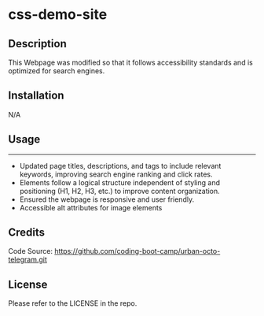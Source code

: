 # css-demo-site

## Description

This Webpage was modified so that it follows accessibility standards and is optimized for search engines.




## Installation

N/A

## Usage
***

* Updated page titles, descriptions, and tags to include relevant keywords, improving search engine ranking and click rates.
* Elements follow a logical structure independent of styling and positioning (H1, H2, H3, etc.) to improve content organization.
* Ensured the webpage is responsive and user friendly.
* Accessible alt attributes for image elements


## Credits

Code Source: https://github.com/coding-boot-camp/urban-octo-telegram.git 

## License

Please refer to the LICENSE in the repo.

